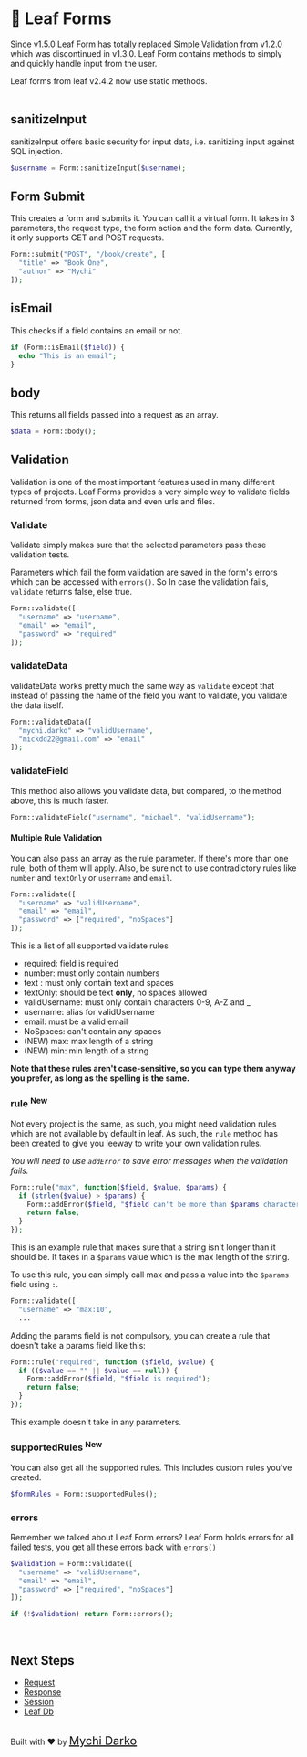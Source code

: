 <!-- markdownlint-disable no-inline-html -->
# 🎢 Leaf Forms

Since v1.5.0 Leaf Form has totally replaced Simple Validation from v1.2.0 which was discontinued in v1.3.0. Leaf Form contains methods to simply and quickly handle input from the user.

<div class="alert -info">
  Leaf forms from leaf v2.4.2 now use static methods.
</div>

<br>

## sanitizeInput

sanitizeInput offers basic security for input data, i.e. sanitizing input against SQL injection.

```php
$username = Form::sanitizeInput($username);
```

## Form Submit

This creates a form and submits it. You can call it a virtual form.  It takes in 3 parameters, the request type, the form action and the form data. Currently, it only supports GET and POST requests.

```php
Form::submit("POST", "/book/create", [
  "title" => "Book One",
  "author" => "Mychi"
]);
```

## isEmail

This checks if a field contains an email or not.

```php
if (Form::isEmail($field)) {
  echo "This is an email";
}
```

## body

This returns all fields passed into a request as an array.

```php
$data = Form::body();
```

## Validation

Validation is one of the most important features used in many different types of projects. Leaf Forms provides a very simple way to validate fields returned from forms, json data and even urls and files.

### Validate

Validate simply makes sure that the selected parameters pass these validation tests.

Parameters which fail the form validation are saved in the form's errors which can be accessed with `errors()`. So In case the validation fails, `validate` returns false, else true.

```php
Form::validate([
  "username" => "username",
  "email" => "email",
  "password" => "required"
]);
```

### validateData

validateData works pretty much the same way as `validate` except that instead of passing the name of the field you want to validate, you validate the data itself.

```php
Form::validateData([
  "mychi.darko" => "validUsername",
  "mickdd22@gmail.com" => "email"
]);
```

### validateField

This method also allows you validate data, but compared, to the method above, this is much faster.

```php
Form::validateField("username", "michael", "validUsername");
```

#### Multiple Rule Validation

You can also pass an array as the rule parameter. If there's more than one rule, both of them will apply. Also, be sure not to use contradictory rules like `number` and `textOnly` or `username` and `email`.

```php
Form::validate([
  "username" => "validUsername",
  "email" => "email",
  "password" => ["required", "noSpaces"]
]);
```

This is a list of all supported validate rules

- required: field is required
- number: must only contain numbers
- text : must only contain text and spaces
- textOnly: should be text **only**, no spaces allowed
- validUsername: must only contain characters 0-9, A-Z and _
- username: alias for validUsername
- email: must be a valid email
- NoSpaces: can't contain any spaces
- (NEW) max: max length of a string
- (NEW) min: min length of a string

**Note that these rules aren't case-sensitive, so you can type them anyway you prefer, as long as the spelling is the same.**

### rule <sup class="new-tag-1">New</sup>

Not every project is the same, as such, you might need validation rules which are not available by default in leaf. As such, the `rule` method has been created to give you leeway to write your own validation rules.

*You will need to use `addError` to save error messages when the validation fails.*

```php
Form::rule("max", function($field, $value, $params) {
  if (strlen($value) > $params) {
    Form::addError($field, "$field can't be more than $params characters");
    return false;
  }
});
```

This is an example rule that makes sure that a string isn't longer than it should be. It takes in a `$params` value which is the max length of the string.

To use this rule, you can simply call max and pass a value into the `$params` field using `:`.

```php
Form::validate([
  "username" => "max:10",
  ...
```

Adding the params field is not compulsory, you can create a rule that doesn't take a params field like this:

```php
Form::rule("required", function ($field, $value) {
  if (($value == "" || $value == null)) {
    Form::addError($field, "$field is required");
    return false;
  }
});
```

This example doesn't take in any parameters.

### supportedRules <sup class="new-tag-1">New</sup>

You can also get all the supported rules. This includes custom rules you've created.

```php
$formRules = Form::supportedRules();
```

### errors

Remember we talked about Leaf Form errors? Leaf Form holds errors for all failed tests, you get all these errors back with `errors()`

```php
$validation = Form::validate([
  "username" => "validUsername",
  "email" => "email",
  "password" => ["required", "noSpaces"]
]);

if (!$validation) return Form::errors();
```

<br>

## Next Steps

- [Request](leaf/v/2.4.3/http/request)
- [Response](leaf/v/2.4.3/http/response)
- [Session](leaf/v/2.4.3/http/session)
- [Leaf Db](leaf/v/2.4.3/db/)

<br>
Built with ❤ by <a href="https://mychi.netlify.app" style="font-size: 20px; color: #111;" target="_blank">Mychi Darko</a>
